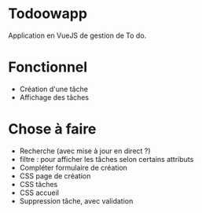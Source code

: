 # Todoowapp
Application en VueJS de gestion de To do.

# Fonctionnel 
- Création d'une tâche
- Affichage des tâches

# Chose à faire
- Recherche (avec mise à jour en direct ?)
- filtre : pour afficher les tâches selon certains attributs 
- Compléter formulaire de création
- CSS page de création
- CSS tâches
- CSS accueil
- Suppression tâche, avec validation 